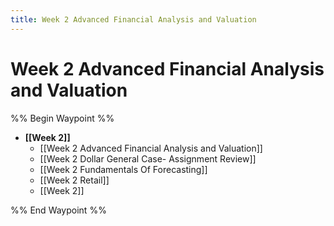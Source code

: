 ```yaml
---
title: Week 2 Advanced Financial Analysis and Valuation
---
```


# Week 2 Advanced Financial Analysis and Valuation

%% Begin Waypoint %%
- **[[Week 2]]**
	- [[Week 2 Advanced Financial Analysis and Valuation]]
	- [[Week 2 Dollar General Case- Assignment Review]]
	- [[Week 2 Fundamentals Of Forecasting]]
	- [[Week 2 Retail]]
	- [[Week 2]]

%% End Waypoint %%